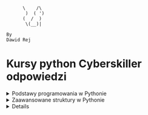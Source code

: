 ```
      \    /\
       )  ( ')
      (  /  )
       \(__)|
       
By
Dawid Rej
```
# Kursy python Cyberskiller odpowiedzi
<details>
<summary>Podstawy programowania w Pythonie</summary>
<ol>
<details>
<summary>Podstawy pracy w środowisku Python oraz typy danych w języku Python</summary>
<ul>
<details>
<summary>1. Pierwszy program:</summary>

```python
print("my first program")
```

</details>
<details>
<summary>2. Pierwsza zmienna:</summary>

```python
data = "my first program"
print(data)
```
</details>
<details>
<summary>3. Wyświetlanie zmiennych:</summary>

```python
number = 12
pi = 3.14
date = "August 12th 2011"
condition = True
print(number)
print(pi)
print(date)
print(condition)
```
</details>
<details>
<summary>4. Wyświetlanie zmiennych II:</summary>

```python
a = 13
b = 8.78
c = "text_value"
d = True
print(a)
print(b)
print(c)
print(d)
```
</details>
<details>
<summary>5. Typy zmiennych:</summary>

```python
number_1 = 12
pi = 3.14159
date = "August 12th 2011"
condition = True
print(type(number_1))
print(type(pi))
print(type(date))
print(type(condition))
```
</details>
<details>
<summary>6. Konwersja typów:</summary>

```python
x = 1995
x = str(x)
print(type(x))
```
</details>
<details>
<summary>7. Konwersja napisu na liczby:</summary>

```python
x = "15.78"
a = float(x)
b = int(float(x))
print(a)
print(b)
```
</details>
<details>
<summary>8. Łączenie napisów:</summary>

```python
a = "Hello "
b = "world"
print(a + b)
```
</details>
<details>
<summary>9. Łączenie napisów II:</summary>

```python
text = "I was born in "
year = 1987
short_story = text + str(year) + "."
print(short_story)
```
</details>
<details>
<summary>10. Konkatenacja zmiennych:</summary>

```python
a = "My number is "
b = 15
x = a + str(b)
print(x)
```
</details>
<details>
<summary>11. Nieoczekiwana operacja mnożenia:</summary>

```python
number = "7"
print("The result of 5*" + number + " is:", 5 * int(number))
```
</details>
<details>
<summary>12. Trójkąt:</summary>

```python
print("*")
print("*" * 2)
print("*" * 3)
print("*" * 4)
```
</details>
<details>
<summary>13. Trójkąt II:</summary>

```python
for i in range(4):
    for j in range(i+1):
        print("*", end="")
    if i != 3:
        print()
```
</details>
<details>
<summary>14. Odcinek:</summary>

```python
n = 10
print("|", "-" * n, "|", sep="")
```
</details>
<details>
<summary>15. Komentowanie kodu:</summary>

```python
# AADASDASDJHASKDJHAKJSDHAKJSDHKJASHDKJASHdJASDH
#asdadsasd
a = 6
#sadadsads
b = 2
#sdadsasdadsdas
print(a % b == 0)
```
</details>
<details>
<summary>16. Test sprawdzający</summary>

## 1.Która z poniższych odpowiedzi najlepiej opisuje poprawne zasady nazywania zmiennych? 
> Nazwa powinna zaczynać się od litery i nie może być taka sama jak słowo kluczowe.
## 2.Która z poniższych odpowiedzi nie jest typem zmiennej w języku Python?
> unsigned
## 3.Każda zmienna w języku Python jest: 
> obiektem
## 4.Który z poniższych operatorów może służyć do łączenia tekstu? 
> `+`
## 5.Który z poniższych typów zmiennych służy do reprezentacji liczb całkowitych? 
> int
## 6.Która z poniższych odpowiedzi będzie wynikiem wykonania bloku instrukcji załączonego na obrazku?
> 5
## 7.Który z poniższych symboli służy do rozpoczęcia jednowierszowego komentarza w kodzie? 
> `#`
## 8.Która z poniższych funkcji służy do wypisywania tekstu na ekranie? 
> print()
## 9.Słowa kluczowe to: 
> zarezerwowane nazwy specjalne definiujące elementy składni języka Python.
## 10.Która z poniższych odpowiedzi będzie wynikiem wykonania bloku instrukcji przedstawionego na obrazku? 
> "Halo Halo Halo"



</details>
</details>
</ul>
<details>
<summary>Operator porównania, operator logiczny i komentarze</summary>
<ul>
<details>
<summary>1. Test logiczny:</summary>

```python
# Insert your code here
number = 12
test = number > 10
print(type(test))
```
</details>
<details>
<summary>2. Wyrażenie logiczne:</summary>

```python
a = 16.5
b = 16
print(a > b)
print(a < b)
print(a == b)
a = int(a)
print(a > b)
print(a < b)
print(a == b)
```
</details>
<details>
<summary>3. Testy logiczne:</summary>

```python
imie = "Jacek"
wiek = 14
klasa = "3a"
print(imie == "Jacek" and wiek < 18)
print(klasa == "3b" or imie == "Wojtek")
```
</details>
<details>
<summary>4. Przekształcenie i porównanie zmiennej liczbowej:</summary>

```python
x = 18
x += 2
print(x == 20)
x *= -1
print(x == -20)
```
</details>
<details>
<summary>5. Test parzystości:</summary>

```python
number = 23
# Insert your code here
print("Parity test: " + str(number % 2 == 0))
```
</details>
<details>
<summary>6. Test parzystości II:</summary>

```python
number = 12
# Insert your code here
print("Parity test: " + str(int(number % 2 == 0)))
```
</details>
<details>
<summary>7. Test parzystości III:</summary>

```python
number = 13
# Insert your code here
print("Liczba " + str(number) + " jest " + ("parzysta." if number % 2 == 0 else "nieparzysta."))
```
</details>
<details>
<summary>8. Test sprawdzający</summary>

## 1.Która z poniższych odpowiedzi będzie wynikiem wykonania bloku instrukcji przedstawionego na obrazku?
> 6
## 2.Jaką operacje wykonuje operator "%"? 
> Zwraca wartość reszty z dzielenia.
## 3.Który z poniższych to operator przypisania? 
> `=`
## 4.Jakie jest słowo kluczowe operatora logicznego alternatywy? 
> `or`
## 5.Do czego służy operator porównania: "<="? 
> Do sprawdzenia, czy wartość przed operatorem jest mniejsza lub równa względem wartości za operatorem.

> Do sprawdzenia, czy wartość za operatorem jest większa lub równa względem wartości przed operatorem.
## 6.Który z poniższych to operator potęgowania?
> `**`
## 7.Koniunkcja jako operator logiczny daje w wyniku prawdę (True) wtedy i tylko wtedy gdy: 
> obie wartości, które nią łączymy są typu prawda (True).
## 8.Która z poniższych odpowiedzi będzie wynikiem wykonania instrukcji przedstawionej na obrazku? 
`True`
## 9.Która z poniższych odpowiedzi będzie wynikiem wykonania bloku instrukcji przedstawionego na obrazku? 
`True`
      
</details>
</ul>
</details>
<details>
<summary>Instrukcje wejścia i wyjścia</summary>
<ul>
<details>
<summary>1. Wprowadzanie własnych danych do programu:</summary>

```python
number = input()
print(type(number))
```
</details>
<details>
<summary>2. Dodawanie dwóch liczb:</summary>

```python
# Input your code here
a = int(input())
b = int(input())
print(f"Sum of numbers {a} and {b} is {a+b}")
```
</details>
<details>
<summary>3. Pobranie informacji od użytkownika:</summary>

```python
a = input("What is your name?")
b = int(input('How old are you?'))
print(f"Your name is {a}\nYou are {b} years old")
```
</details>
<details>
<summary>4. Wynik testu logicznego:</summary>

```python
a = int(input())
b = int(input())
print(a % b == 0)
```
</details>
<details>
<summary>5. Suma wylosowanych liczb:</summary>

```python
import random
c = int(input())
d = int(input())
e = int(input())
f = int(input())
a, b = random.randint(c, d-1), random.randint(e, f-1)
print(a + b)
```
</details>
<details>
<summary>6. Pobranie danych od użytkownika i weryfikacja warunku:</summary>

```python
import random
c = int(input())
d = int(input())
b = int(input())
a = random.randint(c, d)
print(a == b)
```
</details>
<details>
<summary>7. Test sprawdzający</summary>
      
## 1.Która z poniższych metod modułu random służy do generowania liczb całkowitych? 
> `randrange`
## 2.Jakiego typu zmienną wczytujemy wykonując instrukcję pokazaną na obrazku? 
> `int`
## 3.Która z poniższych funkcji służy do pobierania danych wprowadzonych z klawiatury? 
> `input()`
## 4.celu załadowania udostępnionego modułu random posłużymy się słowem kluczowym: 
> `import`
## 5.Która z poniższych metod modułu random służy do generowania liczb rzeczywistych? 
> `random`
## 6.Jaki będzie wynik wykonania bloku instrukcji zawartych w poniższym rysunku? 
> `liczba rzeczywista z przedziału <5;6)`

</details>
</ul>
</details>
<details>
<summary>Instrukcje warunkowe</summary>
<ul>
<details>
<summary>1. Porównanie liczby:</summary>

```python
a = int(input())
print("Number is less than twenty" if a < 20 else "")
```
</details>
<details>
<summary>2. Porównanie liczby II:</summary>

```python
print("Number is greater than or equal to twenty" if int(input()) >= 20 else "Number is less than twenty")
```
</details>
<details>
<summary>3. Porównanie liczby III:</summary>

```python
a = int(input())
print("Number is greater than twenty" if a > 20 else "Number is equal to twenty" if a == 20 else "Number is less than twenty")
```
</details>
<details>
<summary>4. Test pełnoletności:</summary>

```python
a = input()
b = input()
c = int(input())
print(f"Hi {a} {b}, you are {'of legal age' if c >= 18 else 'underage'}")
```
</details>
<details>
<summary>5. Dzień tygodnia:</summary>

```python
a = int(input())
b = {
    1: "Monday",
    2: "Tuesday",
    3: "Wednesday",
    4: "Thursday",
    5: "Friday",
    6: "Saturday",
    7: "Sunday"
}
print(b.get(a))
```
</details>
<details>
<summary>6. Weryfikacja loginu:</summary>

```python
def isupperall(a):
    b = "a"
    for i in a:
        if i.isupper():
            return True
    return False


a = input()
if a == 'Admin':
    print("Login correct")
elif isupperall(a):
    print("Login incorrect")
else:
    if len(a)>5:
        print("Login correct")
    else:
        print("Login incorrect")

```
</details>
<details>
<summary>7. Test sprawdzający:</summary>
      
## 1.Jaki będzie wynik wywołania bloku instrukcji załączonego na obrazku?
> `Else`
## 2.W celu zapisania do zmiennej napisowej s wyniku wywołania na niej metody capitalize() należy skorzystać z instrukcji:
> `s = s.capitalize()`
## 3.Jaki będzie wynik wywołania bloku instrukcji załączonego na poniższym rysunku? 
> `Hello`
## 4.Jaki będzie wynik wywołania bloku instrukcji załączonego na poniższym rysunku? 
> `False`
## 5.Metoda split(separator) wymaga wywołania z podaniem argumentu oznaczającego separator. Czy to prawda, że separator może być dowolnym znakiem? 
> Prawda
## 6.Jakie słowo kluczowe należy wykorzystać, aby instrukcja if mogła wykonać inne instrukcje w przypadku, gdy warunek jest fałszywy?
> `else`
## 7.W celu wyodrębnienia bloku instrukcji warunkowej:
> poprzedzamy każdą instrukcję bloku wcięciem.
## 8.Wybierz poprawną składnię instrukcji warunkowej:
>if warunek:
## 9.Co zostanie wyświetlone po wykonaniu instrukcji zawartych na obrazku? 
> "ELSE"
## 10.W jakim celu stosujemy słowo kluczowe "elif" w waunkach if? 
> To słowo kluczowe jest zagnieżdzeniem kolejnego warunku if.
</details>

</ul>
</details>
<details>
<summary>Pętla</summary>
<ul>
<details>
<summary>1. Pierwsza pętla for:</summary>

```python
for i in range(10):
    print(i)
```
</details>
<details>
<summary>2. Własna pętla:</summary>

```python
for i in range(1, 11):
    print(i)
```
</details>
<details>
<summary>3. Trójkąt:</summary>

```python
a = int(input())
for i in range(a):
    print("*" * (i + 1))
```
</details>
<details>
<summary>4. Ładniejszy trójkąt:</summary>

```python
n = int(input())
for i in range(1, n + 1):
    print(" " * (n - i) + "*" * (2 * i - 1))
```
</details>
<details>
<summary>5. Odwrotna funkcja range():</summary>

```python
n = -3
for i in range(20, 1, n):
    print(i)
```
</details>
<details>
<summary>6. Romb:</summary>

```python
n = int(input())
for i in range(1, n + 1):
    print(" " * (n - i) + "*" * (2 * i - 1))
for i in range(n - 1, 0, -1):
    print(" " * (n - i) + "*" * (2 * i - 1))
```
</details>
<details>
<summary>7. Ciąg liczb:</summary>

```python
# Insert your code here
[print(i, end=" ") for i in range(1, 101)]
```
</details>
<details>
<summary>8. Pętla w pętli:</summary>

```python
n = 10
for i in range(1, n + 1):
    for j in range(1, n + 1):
        print(i * j, end="\t")
    print()
```
</details>
<details>
<summary>9. Pętla while:</summary>

```python
a = 0
# Insert your code here
while a != 11:
    print(a)
    a += 1
```
</details>
<details>
<summary>10. Pętla while II:</summary>

```python
a = 10
while a > 0:
    print(a)
    a = a - 1
```
</details>
<details>
<summary>11. Lista potęg:</summary>

```python
a = int(input())
for i in range(1, 11):
    print(a ** i)
```
</details>
<details>
<summary>12. Pętla while z warunkiem opuszczenia:</summary>

```python
condition = True
# Insert your code here
a = ""
while True:
    a = input()
    if a == "end":
        break
    else:
        print(a)
```
</details>
<details>
<summary>13. Lista dzielników:</summary>

```python
a = int(input())
for i in range(1, a + 1):
    if a % i == 0:
        print(i)
```
</details>
<details>
<summary>14. Alfabet:</summary>

```python
print("a A b B c C d D e E f F g G h H i I j J k K l L m M n N o O p P q Q r R s S t T u U v V w W x X y Y z Z")
```
</details>
<details>
<summary>15. Alfabet ze skokiem:</summary>

```python
a = "abcdefghijklmnopqrstuvwxyz"
n = int(input())
for i in range(0, len(a), n):
    print(a[i], a[i].upper(), end=" ")
```
</details>
<details>
<summary>16. Nieskończone wczytywanie:</summary>

```python
while True:
    num = input()
    if num == 'end':
        break
    num = int(num)
    if num % 2 == 0:
        print("even")
    else:
        print("odd")
```
</details>
<details>
<summary>17. Lista słów i długości:</summary>

```python
text = input()
word_length_tuples = [(word, len(word)) for word in text.split()]
print(word_length_tuples)
```
</details>
<details>
<summary>18. Ciąg Fibonacciego:</summary>

```python
def fibonacci(n):
    fib_sequence = [0, 1]
    [fib_sequence.append(fib_sequence[-2] + fib_sequence[-1]) for _ in range(2, n)]
    return fib_sequence[:n]
n = int(input())
if n < 0:
    print("Integer must be non-negative.")
else:
    fib_list = fibonacci(n)
print(fib_list)
```
</details>
<details>
<summary>19. Konwersja liczby dziesiętnej na binarną:</summary>

```python
decimal_number = int(input())
binary_representation = bin(decimal_number)[2:]
binary_digits = [int(bit) for bit in binary_representation]
for bit in reversed(binary_digits):
    print(bit)
```
</details>
<details>
<summary>19. Test sprawdzający:</summary>
      
## 1.Oceń prawdziwość zdania: Pętla for pozwala na określenie liczby powtórzeń.
> Prawda
## 2.Które z poniższych słów kluczowych pozwala na przerwanie pętli?
> `break`
## 3.Która z poniższych instrukcji pozwala na powtarzanie wykonywanych czynności w przypadku, gdy nie znamy liczby powtórzeń?
> while
## 4.Jaki będzie wynik wywołania bloku instrukcji z załączonego obrazka? 
> `0 1 2 3 4 5`
## 5.Czym jest iteracja? 
> Iteracja to czynność powtarzania tej samej instrukcji w pętli.
## 6.Oceń prawdziwość zdania: Pętla while nie może przyjmować w warunku zmiennej typu str. 
> Fałsz
## 7.Oceń prawdziwość zdania: Gdy znamy liczbę obrotów pętli możemy zamiennie korzystać z obu rodzajów pętli: for i while.
> Prawda
## 8.Jaki będzie wynik wywołania bloku instrukcji z załączonego obrazka?
> `4 5 6 7 8`
## 9.Która z odpowiedzi poprawnie opisuje działanie bloku instrukcji zawartego na obrazku? 
> Pętla while jest pętlą nieskończoną.
</details>
</ul>
</details>

</ol>
</details>

<details>
<summary>Zaawansowane struktury w Pythonie</summary>
<ol>
<details>
<summary>Definiowanie funkcji</summary>

<ul>
<details>
<summary>1. Pierwsza funkcja:</summary>

```python
def greetings():
    print("Hello, this is function.")

if __name__ == "__main__":
    greetings()
```
</details>
<details>
<summary>2. Ciąg Fibonacciego:</summary>

```python
def print_fibonacci_sequence(n):
    fib_sequence = [0, 1]
    while len(fib_sequence) < n:
        fib_sequence.append(fib_sequence[-2] + fib_sequence[-1])
    print(" ".join(map(str, fib_sequence[:n])))

if __name__ == "__main__":
    n = int(input())
    print_fibonacci_sequence(n)
```
</details>
<details>
<summary>3. Funkcja sumująca liczby:</summary>

```python
def sum(a, b):
    print(a + b)

if __name__ == "__main__":
    x = int(input())
    y = int(input())
    sum(x, y)
```
</details>
<details>
<summary>4. Funkcja zwracająca sumę:</summary>

```python
def sum(a, b):
    return a + b

if __name__ == "__main__":
    x = int(input())
    y = int(input())
    result = sum(x, y)
    print("The result is", result)
```
</details>
<details>
<summary>5. Funkcja konwertująca temperaturę:</summary>

```python
def convert_temperature(temp, unit):
    if unit.upper() == 'C':
        temperature = round((temp * 9/5) + 32, 1)
        print(temp, "degrees Celsius is equal to", temperature, "degrees Fahrenheit")
    elif unit.upper() == 'F':
        temperature = round((temp - 32) * 5/9, 1)
        print(temp, "degrees Fahrenheit is equal to", temperature, "degrees Celsius")
    else:
        print("Invalid unit of measurement")

if __name__ == "__main__":
    temperature = float(input())
    unit = input().strip().upper()
    convert_temperature(temperature, unit)
```
</details>
<details>
<summary>6. Funkcja sprawdzająca rok przestępny:</summary>

```python
def is_leap_year(year):
    if (year % 4 == 0 and year % 100 != 0) or (year % 400 == 0):
        return True
    else:
        return False

if __name__ == "__main__":
    year = int(input())
    if is_leap_year(year):
        print("It is a leap year")
    else:
        print("It is not a leap year")
```
</details>
<details>
<summary>7. Funkcja zwracająca największą wartość z listy:</summary>

```python
def find_max(numbers):
    return max(numbers)

if __name__ == "__main__":
    numbers = []
    for i in range(5):
        num = int(input())
        numbers.append(num)
    max_number = find_max(numbers)
    print("The largest number is:", max_number)
```
</details>
<details>
<summary>8. Funkcja rekurencyjna:</summary>

```python
def power(x, n):
    if n == 0:
        return 1
    else:
        return x * power(x, n - 1)

if __name__ == "__main__":
    x = int(input())
    n = int(input())
    result = power(x, n)
    print(result)
```
</details>
<details>
<summary>9. Funkcja obliczająca silnię:</summary>

```python
def factorial(n):
    if n == 0:
        return 1
    else:
        return n * factorial(n - 1)

if __name__ == "__main__":
    n = int(input())
    result = factorial(n)
    print(result)
```
</details>
<details>
<summary>10. Funkcja filtrująca:</summary>

```python
# Write your function here
def test_elements(elements, test_function):
    a = []
    for i in elements:
        if test_function(i):
            a.append(i)
    return a

# Do not remove the following lines
if __name__ == '__main__':
    def test_even(value):
        return value % 2 == 0

    elements = [1, 2, 3, 4, 5, 6, 7, 8, 9] 
    passing_elements = test_elements(elements, test_even)

    print(passing_elements)
```
</details>
<details>
<summary>11. Test sprawdzający:</summary>
      
## Jakiego typu będzie zmienna "wynik_metody" po wykonaniu bloku instrukcji z załączonego obrazka?
> None
## Co zostanie wyświetlone na ekranie po wykonaniu operacji przedstawionej na obrazku?
> "2+3"
## Jaki będzie wynik wywołania funkcji załączonej na obrazku? 
> None
## W jakim celu posługujemy się słowem kluczowym "def" w języku Python?
> Służy do zadeklarowania funkcji.
## Jaki będzie wynik wykonania kodu przedstawionego na rysunku? 
> 1
## Ile razy wykona się funkcja przedstawiona na obrazku? 
> 5
## Jaki będzie wynik wywołania funkcji załączonej na obrazku? 
> 24
</details>
</ul>
</details>

<details>
<summary>Listy</summary>

<ul>
<details>
<summary>1. Średnia z listy:</summary>

```python
numbers = [10, 12, 100, 125, 6]
average = sum(numbers) / len(numbers)
print(average)

```
</details>

<details>
      
<summary>Usuwanie elemtnów z listy</summary>
      
```python    
# Usuwanie elementów z listy:
N = int(input())
numbers = [int(input()) for _ in range(N)]
print(numbers)
extra_number = int(input())
while extra_number in numbers:
    numbers.remove(extra_number)
print(len(numbers))
print(numbers)
      
```

</details>

<details>
<summary>2. Tabliczka mnożenia:</summary>

```python
N = int(input())
multiplication_table = [[(i + 1) * (j + 1) for j in range(N)] for i in range(N)]
for row in multiplication_table:
    print(row)
```
</details>
<details>
<summary>3. Nieskończona lista:</summary>

```python
tab = []
minimum = float('inf')
maximum = float('-inf')

while True:
    data = input()
    if data == "end":
        break
    else:
        data = int(data)
        tab.append(data)
        if data > maximum:
            maximum = data
        if data < minimum:
            minimum = data

minimumCounter = tab.count(minimum)
maximumCounter = tab.count(maximum)

while minimum in tab:
    tab.remove(minimum)
while maximum in tab:
    tab.remove(maximum)

while maximumCounter:
    tab.append(maximum)
    maximumCounter -= 1
while minimumCounter:
    tab.insert(0, minimum)
    minimumCounter -= 1

print(tab)
```
</details>
<details>
<summary>4. Lista punktów kontrolnych:</summary>

```python
import math

def distance(point1, point2):
    return math.sqrt((point1[0] - point2[0])**2 + (point1[1] - point2[1])**2)

def main():
    n = int(input())
    points = []
    for _ in range(n):
        x, y = map(float, input().split())
        points.append((x, y))
    target_x, target_y = map(float, input().split())
    target_point = (target_x, target_y)

    distances = [(distance(point, target_point), point) for point in points]
    sorted_distances = sorted(distances)

    result = [(dist, point) for dist, point in sorted_distances]
    print(result)

if __name__ == "__main__":
    main()
```
</details>
<details>
<summary>5. Sortowanie tablicy:</summary>

```python
def main():
    numbers = list(map(int, input().split()))
    start, end = map(int, input().split())
    direction = input()

    numbers_to_display = [num for num in numbers if start <= num <= end]

    if direction == 'r':
        numbers_to_display.sort()
    elif direction == 'm':
        numbers_to_display.sort(reverse=True)

    print(*numbers_to_display)

if __name__ == "__main__":
    main()
```
</details>
<details>
<summary>7. Test sprawdzający</summary>

## Która z poniżej wymienionych metod pozwala na usunięcie elementu z listy? 
> remove
## Oceń prawdziwość zdania: Dodając do pustej listy elementy będące listami jednowymiarowymi otrzymamy listę dwuwymiarową. 
> Prawda
## Która z poniżej wymienionych metod pozwala na dodanie elementu na koniec listy? 
> append
## Która z poniższych odpowiedzi przedstawia sposób zadeklarowania pustej listy o nazwie example_list? 
> example_list = []
## Mając listę, która zawiera 5 elementów, pod jakim indeksem znajdzie się pierwszy element listy? 
> 0
## Jaki będzie wynik uruchomienia bloku kodu z załączonego obrazka? 
> `[0, [1, 1], 2, [3, 1]]`

</details>
</ul>
</details>


<details>
<summary>Klasy i obiekty</summary>

<ul>
<details>
<summary>1. MojaKlasa:</summary>

```python
class MyClass:
    def welcome(self):
        print("Welcome user")

if __name__ == '__main__':
    myObject = MyClass()
    myObject.welcome()
```
</details>
<details>
<summary>2. Prosta klasa I:</summary>

```python
class Dog:
    def __init__(self, name):
        self.name = name
    
    def bark(self):
        print(f"{self.name}: Woof!")

if __name__ == '__main__':
    my_dog = Dog("Buddy")
    my_dog.bark()
```
</details>
<details>
<summary>3. Prosta klasa II:</summary>

```python
class Person:
    def __init__(self, name, age):
        self.name = name
        self.age = age
    
    def introduce(self):
        print(f"My name is {self.name} and I am {self.age} years old.")

if __name__ == '__main__':
    name = input()
    age = int(input())
```
</details>
<details>
<summary>4. Klasa dla liczby binarnej:</summary>

```python
class BinaryNumber:
    def __init__(self, decimal):
        self.decimal = decimal
        self.binary = bin(decimal)[2:]  # [2:] to pominięcie '0b' na początku
    
    def show(self):
        print(self.binary)

if __name__ == '__main__':
    decimal = int(input())
    binary_number = BinaryNumber(decimal)
    binary_number.show()
```
</details>
<details>
<summary>5. Klasa Employee:</summary>

```python
class Employee:
    def __init__(self, name, employee_id, salary):
        self.name = name
        self.employee_id = employee_id
        self.salary = salary

    def display_info(self):
        print(f"Name: {self.name}")
        print(f"Employee ID: {self.employee_id}")
        print(f"Salary: {self.salary}")

    def give_raise(self, amount):
        self.salary += amount

if __name__ == '__main__':
    name = input()
    employee_id = int(input())
    salary = float(input())
    raise_amount = float(input())

    employee = Employee(name, employee_id, salary)
    employee.display_info()
    employee.give_raise(raise_amount)
    employee.display_info()
```
</details>
<details>
<summary>6. Punkty na płaszczyźnie 2D i w przestrzeni 3D:</summary>

```python
class Point2D:
    def __init__(self, x, y):
        self.x = int(x)
        self.y = int(y)

    def dist(self, other):
        return ((other.x - self.x) ** 2 + (other.y - self.y) ** 2) ** 0.5

class Point3D(Point2D):
    def __init__(self, x, y, z):
        super().__init__(x, y)
        self.z = int(z)

    def dist(self, other):
        return ((other.x - self.x) ** 2 + (other.y - self.y) ** 2 + (other.z - self.z) ** 2) ** 0.5

if __name__ == "__main__":
    p1 = Point3D(1, 1, 1)
    p2 = Point3D(2, 1, 1)
    print(p1.dist(p2))
    p3 = Point2D(1, 1)
    p4 = Point2D(3, 1)
    print(p3.dist(p4))
    print(isinstance(p3, Point3D))  # False
    print(isinstance(p3, Point2D))  # True
```
</details>
<details>
<summary>7. Dziedziczenie I:</summary>

```python
class Animal:
    def __init__(self, name, age, species):
        self.name = name
        self.age = age
        self.species = species

    def display_info(self):
        print(f"Name: {self.name}")
        print(f"Age: {self.age}")
        print(f"Species: {self.species}")


class Mammal(Animal):
    def __init__(self, name, age, species, num_legs):
        super().__init__(name, age, species)
        self.num_legs = num_legs

if __name__ == "__main__":
    name = input()
    age = int(input())
    species = input()
    num_legs = int(input())
    my_mammal = Mammal(name, age, species, num_legs)
    my_mammal.display_info()
```
</details>
<details>
<summary>8. Dziedziczenie II:</summary>

```python
class Animal:
    def __init__(self, name, age, species):
        self.name = name
        self.age = age
        self.species = species

    def display_info(self):
        print(f"Name: {self.name}")
        print(f"Age: {self.age}")
        print(f"Species: {self.species}")


class Mammal(Animal):
    def __init__(self, name, age, species, num_legs):
        super().__init__(name, age, species)
        self.num_legs = num_legs

    def display_info(self):
        super().display_info()
        print(f"Legs: {self.num_legs}")

if __name__ == "__main__":
    name = input()
    age = int(input())
    species = input()
    num_legs = int(input())
    my_mammal = Mammal(name, age, species, num_legs)
    my_mammal.display_info()
```
</details>
<details>
<summary>9. Lista obiektów:</summary>

```python
class Book:
    def __init__(self, title, author, year_of_publication):
        self.title = title
        self.author = author
        self.year_of_publication = year_of_publication

class Library:
    def __init__(self):
        self.books = []

    def add_book(self, book):
        self.books.append(book)

    def find_book(self, title):
        found = False
        for book in self.books:
            if book.title == title:
                found = True
                print(f"{title} found!\nAuthor: {book.author}\nYear of Publication: {book.year_of_publication}")
                break
        if not found:
            print(f"{title} not found.")

if __name__ == "__main__":
    library = Library()

    book1 = Book("The Little Prince", "Antoine de Saint-Exupéry", 1943)
    book2 = Book("Harry Potter and the Philosopher's Stone", "J.K. Rowling", 1997)
    book3 = Book("The Hobbit", "J.R.R. Tolkien", 1937)

    library.add_book(book1)
    library.add_book(book2)
    library.add_book(book3)

    title = input()

    library.find_book(title)
```
</details>
<details>
<summary>10. Bankowość internetowa:</summary>

```python
class BankAccount:
    def __init__(self):
        self.balance = 0

    def deposit(self, amount):
        self.balance += amount

    def withdrawal(self, amount):
        if self.balance >= amount:
            self.balance -= amount
        else:
            print("Insufficient funds")

    def showBalance(self):
        return self.balance

if __name__ == '__main__':
    account = BankAccount()

    d1 = int(input())
    d2 = int(input())
    account.deposit(d1)
    account.deposit(d2)

    w1 = int(input())
    w2 = int(input())
    w3 = int(input())
    account.withdrawal(w1)
    account.withdrawal(w2)
    account.withdrawal(w3)

    print(account.showBalance())
```

</details>
<details>
<summary>11. Test sprawdzający</summary>

## Z poniższych odpowiedzi wybierz poprawną, która uzupełnia zdanie: Każdy obiekt tworzony na podstawie klasy to jej ... .
> instancja
## Podczas deklarowania metody w klasie zazwyczaj pierwszym argumentem tej metody jest? 
> self
## Z poniższych odpowiedzi wybierz definicję klasy. 
> Klasa jest szablonem na podstawie którego tworzone są obiekty.
## Odpowiednikiem funkcji dla klas/obiektów jest:
> metoda
## W jaki sposób oznaczamy klasę bazową? 
> Podajemy jej nazwę w nawiasie w nagłówku klasy potomnej.
## Oceń prawdziwość zdania: Klasa bazowa to klasa, która odziedziczyła atrybuty i metody z klasy potomnej. 
> Fałsz
## Metoda __init__ w klasie pełni rolę: 
> konstruktora


</details>
</ul>
</details>
<details>
<summary>Kolekcje</summary>

<ul>
<details>
<summary>1. Słownik potęg:</summary>

```python
def generate_powers_of_two_dict(n):
    powers_dict = {}
    for i in range(1, n + 1):
        powers_dict[i] = 2 ** i
    return powers_dict

if __name__ == "__main__":
    n = int(input())
    powers_dict = generate_powers_of_two_dict(n)
    print(powers_dict)
```
</details>

<details>
<summary>2. Budowanie słownika:</summary>

```python
# Write your function here
def text2dict(text):
    text = text.strip().split("\n")
    dct = {}
    for elem in text:
        elem = elem.split(": ")
        dct[elem[0]] = elem[1]
    return dct

# Do not remove the following lines
if __name__ == '__main__':
    d = text2dict("""k1: w1
k2: W2
k3: w3""")
    print(d)
```
</details>

<details>
<summary>3. Unikalne słowa:</summary>

```python
words = {}
n = int(input())
while n:
    data = input().lower()
    data = ''.join(filter(lambda x: x.isalnum() or x.isspace(), data))
    data = data.split()
    for word in data:
        if words.get(word) == None:
            words[word] = 1
        else:
            words[word] += 1
    n -= 1
for key in sorted(words):
    print(key, words[key])
```
</details>

<details>
<summary>4. Lista o maksymalnej sumie elementów:</summary>

```python
def sort_numbers(numbers):
    number_dict = {'positive': [], 'negative': []}
    
    for num in numbers:
        if num >= 0:
            number_dict['positive'].append(num)
        else:
            number_dict['negative'].append(num)
    
    sum_positive = sum(number_dict['positive'])
    sum_negative = sum(abs(num) for num in number_dict['negative'])
    
    if sum_positive >= sum_negative:
        return number_dict['positive']
    else:
        return number_dict['negative']

# Test the function
if __name__ == "__main__":
    numbers = [-12, 1, 11, 5, -6]
    print(sort_numbers(numbers))
```
</details>

<details>
<summary>5. Pozycja elementu w liście:</summary>

```python
def position_of_element_in_list(lists, x):
    result = []
    for i, lst in enumerate(lists):
        for j, elem in enumerate(lst):
            if elem == x:
                result.append((i, j))
    return result

# Test the function
if __name__ == "__main__":
    n = int(input())
    x = int(input())
    lists = []
    for _ in range(n):
        lists.append(list(map(int, input().split())))
    print(position_of_element_in_list(lists, x))
```
</details>

<details>
<summary>6. Zarządzanie słownikiem:</summary>

```python
def manage_dictionary(dct, o):
    if o == 1:
        key, value = input().split()
        if key in dct:
            print("Key already in dictionary")
        else:
            dct[key] = value
    elif o == 2:
        key, value = input().split()
        if key not in dct:
            print("Can't modify non existing key")
        else:
            dct[key] = value
    elif o == 3:
        print(dct)

# Test the function
if __name__ == "__main__":
    dct = {}
    n = int(input())
    for _ in range(n):
        operation = int(input())
        manage_dictionary(dct, operation)
```
</details>
<details>
<summary>7.Test sprawdzający</summary>
      
## Oceń prawdziwość zdania. Zbiór (set) pozwala na zmianę wartości jego elementów.
> Fałsz
## Oceń prawdziwość zdania. Lista pozwala na przechowywanie elementów o dowolnym typie.
> Prawda
## Oceń prawdziwość zdania. Krotka (tuple) inicjalizowana jest tylko i wyłącznie za pomocą nawiasów okrągłych. 
> Która z poniższych odpowiedzi jest fałszywa?
## Składnia "for element in list" pozwala na iterowanie przez elementy listy
> Prawda
## Funkcja len() pozwala na sprawdzenie liczby elementów w liście
> Prawda
## Operator + pozwala na konkatenację list
> Prawda
## Oceń prawdziwość zdania. Para klucz i wartość przechowywana w słowniku musi być tego samego typu.
> Fałsz
## Która z poniższych odpowiedzi pozwoli na dodanie elementu do listy?
> list.append(el)
## Oceń prawdziwość zdania. Krotka (tuple) to struktura przechowująca tylko dwie zmienne.
> Fałsz
## Oceń prawdziwość zdania. Lista to uporządkowana kolekcja pozwalająca na przechowywanie określonej liczby elementów.
> Fałsz
## Oceń prawdziwość zdania. Słownik (dictionary) to nieuporządkowany zbiór elementów, dostęp do wartości elementów możliwy jest za pomocą kluczy.
> Prawda
## Oceń prawdziwość zdania. Zbiór (set) to uporządkowany zbiór danych. 
> Fałsz
</details>
</ul>
</details>
<details>
<summary>Operacje tekstowe</summary>

<ul>
<details>
<summary>1. Warunki dotyczące linii tekstu:</summary>

```python
import sys
pat = input().strip()
text = sys.stdin.readlines()
elems = []
for line in text:
    if pat in line:
        elems.append(line.strip())
print(elems)
```
</details>

<details>
<summary>2. Formatowanie linii tekstu:</summary>

```python
n = int(input())
while n:
    print(''.join(filter(lambda x: x.isalpha() or x.isspace(), input().lower())))
    n -= 1
```
</details>

<details>
<summary>3. Formatowanie linii tekstu II:</summary>

```python
x, n = map(int, input().split())
text = ""
for _ in range(n):
    text += input().strip() + " "
formatted_text = [text[i:i+x] for i in range(0, len(text), x)]
print("\n".join(formatted_text))
```
</details>

<details>
<summary>4. Wyrażenie regularne:</summary>

```python
import re
p = re.compile(r'(?:[0-9a-fA-F][0-9a-fA-F]:?){6}')
n = int(input())
while n:
    text = input()
    for mac in re.findall(p, text):
        print(mac)
    n -= 1
```
</details>

<details>
<summary>5. Walidacja numerów kont:</summary>

```python
import re

def validate(data):
    data = data.replace(' ', '').strip()
    if len(data) != 22:
        return "NO"
    p = re.compile(r'^GB([0-9]{2})([A-Z]{4})([0-9]{14})$')
    if re.match(p, data):
        return "YES"
    return "NO"

n = int(input())

while n:
    n -= 1
    data = input()
    print(validate(data))
```
</details>

<details>
<summary>6. Szyfr Cezara:</summary>

```python
text = input()
shift = int(input())

encrypted_text = ""

for char in text:
    if char.isalpha():
        if char.islower():
            encrypted_char = chr(((ord(char) - ord('a') + shift) % 26) + ord('a'))
        else:
            encrypted_char = chr(((ord(char) - ord('A') + shift) % 26) + ord('A'))
    else:
        encrypted_char = char
    encrypted_text += encrypted_char

print(encrypted_text)
```
</details>

<details>
<summary>7. Test sprawdzający</summary>
      
## Która z poniższych odpowiedzi przedstawia operację wczytania wszystkich wierszy z wejścia, zapisywanych do listy? 
> sys.stdin.readlines()
## Oceń prawdziwość zdania. Metoda islower() służy do zamiany napisu na napis skaładający się tylko i wyłącznie z małych liter.
> Fałsz
## Który z poniższych odpowiedzi posłuży do dopasowania dowolnego ciągu znaków w wyrażeniach regularnych?
> Fałsz
## Która z poniższych funkcji modułu re służy do zwrócenia obiektu reprezentującego wyrażenie regularne? 
> re.compile()
## Oceń prawdziwość zdania. Moduł re zawiera funkcje obsługujące wyrażenia regularne
> Prawda
## Który z poniższych znaków służy do dopasowania wyrażenia zaczynającego się od wskazanej po znaku litery? 
> "^"
## Która z poniższych metod klasy str służy do usuwania wszelkich białych znaków? 
> replace()
## Która z poniższych metod służy do stworzenia napisu, który składa się tylko i wyłącznie z wielkich liter?
> upper()
## Oceń prawdziwość zdania. Metoda isspace() zwraca wartość True, jeżeli wszystkie znaki napisu są znakami białymi.
> Prawda

</ul>
</details>

</ol>
</details>

<details>

<details>
<summary>0. Pożegnanie:</summary>

```python
# Define your function here
def goodbye(imie):
    print(f"Goodbye, {imie}! It was nice to see you.")

if __name__ == "__main__":
    goodbye(input())
```
</details>

<details>
<summary>1. Pierwiastek kwadratowy:</summary>

```python
import math

def square_root(n):
    if n == "0":
        print(1)
    print(round(math.sqrt(2), int(n)))

if __name__ == "__main__":
    square_root(input())
```
</details>

<details>
<summary>2. Wyprzedaż:</summary>

```python
def discount(price, percent):
    discounted_price = price * (1 - percent / 100)
    return round(discounted_price, 2)

if __name__ == "__main__":
    price = float(input())
    percent = int(input())
    result = discount(price, percent)
    print(result)
```
</details>

<details>
<summary>3. Ułamki zwykłe:</summary>

```python
def fraction_decimal(n, k):
    result = n / k
    return round(result, 2)

if __name__ == "__main__":
    n = int(input())
    k = int(input())
    result = fraction_decimal(n, k)
    print(result)
```
</details>
<details>
<summary>4. Ułamki zwykłe II:</summary>

```python
def fraction_decimal(n, k):
    result = n / k
    return round(result, 2)

def add_fractions(n1, k1, n2, k2):
    numerator = n1 * k2 + n2 * k1
    denominator = k1 * k2
    return fraction_decimal(numerator, denominator)

if __name__ == "__main__":
    n1 = int(input())
    k1 = int(input())
    n2 = int(input())
    k2 = int(input())
    result = add_fractions(n1, k1, n2, k2)
    print(result)
```
</details>
<details>
<summary>5. Obwód wielokąta:</summary>

```python
# Define your function here
def polygon_perimeter(sides_lengths):
    perimeter = sum(sides_lengths)
    return perimeter

if __name__ == "__main__":
    perimeter = polygon_perimeter([3, 4, 5, 6])
    print(perimeter)
```
</details>
<details>
<summary>6. Dni tygodnia:</summary>

```python
def day_of_week(day_name, n):
    days_of_week = ["Monday", "Tuesday", "Wednesday", "Thursday", "Friday"]
    day_index = days_of_week.index(day_name.capitalize())
    future_day_index = (day_index + n) % 7
    return days_of_week[future_day_index]

if __name__ == "__main__":
    day_name = input().capitalize()
    n = int(input())
    result = day_of_week(day_name, n)
    print(result)
```
</details>
<details>
<summary>7. NWD:</summary>

```python
def gcd(a, b):
    if b == 0:
        return a
    else:
        return gcd(b, a % b)

if __name__ == "__main__":
    a = int(input())
    b = int(input())
    result = gcd(a, b)
    print(result)
```
</details>
<details>
<summary>0. Suma z tablicy:</summary>

```python
'''Define numbers list here'''
numbers = (3, 7, 11, 15, 19, 23)
if __name__ == "__main__":
    suma = sum(numbers)
    print(suma)
```
</details>
<details>
<summary>1. Usuwanie elementów:</summary>

```python
if __name__ == "__main__":
    '''Insert your code here'''
    a = input()
    b = input()
    c = input()
    d = list(a + b)
    print(d)
    print(len([i for i in d if i != c]))
    print([i for i in d if i != c])
```
</details>
<details>
<summary>2. Dwie listy:</summary>

```python
'''Define and build your lists here'''
n = int(input())
positive = []
negative = []
for i in range(n):
    if (a := int(input())) < 0:
        negative.append(a)
    else:
        positive.append(a)

if __name__ == "__main__":
    '''Print your lists here'''
    print(positive)
    print(negative)
```
</details>
<details>
<summary>3. Macierz:</summary>

```python
'''Define and fill in the matrix variable here'''
a = int(input())
b = int(input())
matrix = [[0] * a for _ in range(a)]
# print(matrix)
for i in range(a):
    for j in range(a):
        matrix[i][j] = b
        b += 1

if __name__ == "__main__":
    '''Print elements of the matrix here'''
    for i in matrix:
        print(*i)
```
</details>
<details>
<summary>0. Klasa Townspeople:</summary>

```python
class Townspeople:
    def __init__(self, name, age):
        self.name = name
        self.age = age

    def greet(self):
        print(f"Hi, my name is {self.name} and I am {self.age} years old.")

if __name__ == "__main__":
    person = Townspeople("John", 30)
    person.greet()
```
</details>
<details>
<summary>1. Klasa Car:</summary>

```python
class Car:
    def __init__(self, brand, model, year):
        self.brand = brand
        self.model = model
        self.year = year

    def description(self):
        print(f"This car is a {self.brand} {self.model} from {self.year}.")

if __name__ == "__main__":
    brand = input()
    model = input()
    year = int(input())
    car = Car(brand, model, year)
    car.description()
```
</details>
<details>
<summary>2. Klasa Rectangle:</summary>

```python
class Rectangle:
    def __init__(self, width, height):
        self.width = width
        self.height = height

    def calculate_area(self):
        return self.width * self.height

    def calculate_perimeter(self):
        return 2 * (self.width + self.height)

if __name__ == "__main__":
    rectangle = Rectangle(5, 10)
    print("Area:", rectangle.calculate_area())
    print("Perimeter:", rectangle.calculate_perimeter())
```
</details>
<details>
<summary>3. Klasa Product:</summary>

```python
class Product:
    def __init__(self, name, price, quantity):
        self.name = name
        self.price = price
        self.quantity = quantity

    def display_info(self):
        print("Product:", self.name)
        print("Price:", self.price)
        print("Quantity:", self.quantity)

    def add_stock(self, amount):
        self.quantity += amount

if __name__ == "__main__":
    product = Product("Chocolate", 2.99, 100)
    product.add_stock(50)
    product.display_info()
```
</details>
<details>
<summary>4. Klasa Vehicle:</summary>

```python
class Vehicle:
    def __init__(self, brand, model, year, engine):
        self.brand = brand
        self.model = model
        self.year = year
        self.engine = engine

    def display_info(self):
        print("Brand:", self.brand)
        print("Model:", self.model)
        print("Year:", self.year)
        print("Engine:", self.engine)

class Car(Vehicle):
    def __init__(self, brand, model, year, engine, num_doors):
        super().__init__(brand, model, year, engine)
        self.num_doors = num_doors

    def display_info(self):
        super().display_info()
        print("Number of doors:", self.num_doors)

if __name__ == "__main__":
    car = Car("Ford", "Mustang", 2020, "V8", 2)
    car.display_info()
```
</details>
<details>
<summary>5. Klasa Shape:</summary>

```python
class Shape:
    def __init__(self, color):
        self.color = color
        self.area = None

    def calculate_area(self):
        pass

class Circle(Shape):
    def __init__(self, color, radius):
        super().__init__(color)
        self.radius = radius
        self.calculate_area()

    def calculate_area(self):
        self.area = round(3.14 * self.radius ** 2, 2)

    def display_info(self):
        print("Color:", self.color)
        print("Radius:", self.radius)
        print("Area:", self.area)

if __name__ == "__main__":
    circle = Circle("blue", 5)
    circle.display_info()
```
</details>
<details>
<summary>6. Klasa dla liczby zespolonej:</summary>

```python
import math

class ComplexNumber:
    def __init__(self, real, imag):
        self.real = real
        self.imag = imag

    def __add__(self, other):
        real_sum = self.real + other.real
        imag_sum = self.imag + other.imag
        return ComplexNumber(real_sum, imag_sum)

    def __sub__(self, other):
        real_diff = self.real - other.real
        imag_diff = self.imag - other.imag
        return ComplexNumber(real_diff, imag_diff)

    def __mul__(self, other):
        real_product = self.real * other.real - self.imag * other.imag
        imag_product = self.real * other.imag + self.imag * other.real
        return ComplexNumber(real_product, imag_product)
```
</details>
<details>
<summary>7. Baza danych książek:</summary>

```python
class Book:
    def __init__(self, book_id, isbn, title, author):
        self.book_id = book_id
        self.isbn = isbn
        self.title = title
        self.author = author

    def check(self, pattern):
        return pattern in [self.isbn, self.title, self.author]

    def modify(self, isbn, title, author):
        self.isbn = isbn
        self.title = title
        self.author = author

    def get_id(self):
        return self.book_id

    def __str__(self):
        return f"{self.book_id} {self.isbn} {self.title} {self.author}"
```
</details>
<details>
<summary>8. Bankowość internetowa z limitem:</summary>

```python
class BankAccount:
    def __init__(self):
        self.balance = 0

    def deposit(self, amount):
        self.balance += amount

    def withdraw(self, amount):
        if self.balance < amount:
            print("Insufficient funds")
        else:
            self.balance -= amount

    def showBalance(self):
        return self.balance

class BankAccountWithLimit(BankAccount):
    def __init__(self, limit):
        super().__init__()
        self.limit = limit

    def withdraw(self, amount):
        if amount > self.limit:
            print("Withdrawal amount exceeds the limit")
        else:
            super().withdraw(amount)
```
</details>
<details>
<summary>0. Słownik alfabetyczny:</summary>

```python
# Write your code here
n = int(input())
a = {}
i = 97
j = 1
for x in range(n):
    if i > 122:
        a[j] = j
    else:
        a[chr(i)] = j
    i += 1
    j += 1
print(a)
```
</details>
<details>
<summary>1. Funkcja słownikowa:</summary>

```python
def remove_dict_entry(slownik, klucz):
    if klucz in slownik:
        wartosc = slownik.pop(klucz)
        return wartosc
    else:
        return -1

if __name__ == "__main__":
    my_dict = {"key1": "value1", "key2": "value2", "key3": "value3"}
    klucz = input()
    wynik = remove_dict_entry(my_dict, klucz)
    if wynik == -1:
        print("Key doesn't exist")
    else:
        print(wynik)
        print(len(my_dict))
        print(my_dict)
```
</details>
<details>
<summary>2. Odległość dwóch punktów - krotki:</summary>

```python
# Implement getting values into variables here
import math

a = int(input())
b = int(input())
c = int(input())
d = int(input())
# Create tuples here
pointA = (a, b)
pointB = (c, d)

if __name__ == "__main__":
    '''Insert your code with calculations here'''
    odl = round(math.sqrt((pointB[0] - pointA[0]) ** 2 + (pointB[1] - pointA[1]) ** 2), 2)
    print(odl)
```
</details>
<details>
<summary>3. Lista krotek:</summary>

```python
# Define your function here (if you use function)
def is_prime(num):
    if num <= 1:
        return False
    for i in range(2, int(num ** 0.5) + 1):
        if num % i == 0:
            return False
    return True

if __name__ == "__main__":
    numbers = []
    for _ in range(10):
        num = int(input().strip())
        prime = is_prime(num)
        numbers.append((num, prime))
    for num, prime in numbers:
        if not prime:
            print(num, prime)
```
</details>
<details>
<summary>0. Samogłoski:</summary>

```python
def remove_vowels(text):
    vowels = "aeiouAEIOU"
    modified_text = ""
    for char in text:
        if char not in vowels:
            modified_text += char
    return modified_text

if __name__ == "__main__":
    text = input().strip()
    modified_text = remove_vowels(text)
    print(modified_text)
```
</details>
<details>
<summary>1. Poprawne zdania:</summary>

```python
def capitalize_first_letter(line):
    words = line.split()
    modified_line = ""
    for i, word in enumerate(words):
        if i == 0:
            modified_line += word.capitalize()
        else:
            modified_line += word.lower()
        if i != len(words) - 1:
            modified_line += " "
    if not modified_line.endswith("."):
        modified_line += "."
    return modified_line

if __name__ == "__main__":
    n = int(input().strip())
    lines = []
    for _ in range(n):
        line = input().strip()
        modified_line = capitalize_first_letter(line)
        lines.append(modified_line)
```
</details>
<details>
<summary>2. Podział tekstu:</summary>

```python
def split_text(text, n):
    fragments = [text[i:i + n] for i in range(0, len(text), n)]
    fragments.sort()
    return fragments

if __name__ == "__main__":
    text = input().strip()
    n = int(input().strip())
    fragments = split_text(text, n)
    for fragment in fragments:
        print(fragment)
```
</details>
